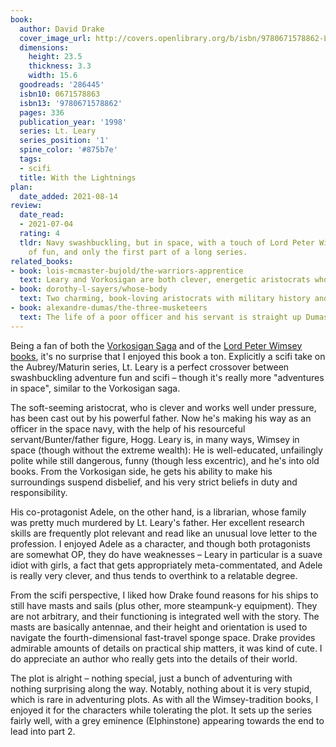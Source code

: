 ```yaml
---
book:
  author: David Drake
  cover_image_url: http://covers.openlibrary.org/b/isbn/9780671578862-L.jpg
  dimensions:
    height: 23.5
    thickness: 3.3
    width: 15.6
  goodreads: '286445'
  isbn10: 0671578863
  isbn13: '9780671578862'
  pages: 336
  publication_year: '1998'
  series: Lt. Leary
  series_position: '1'
  spine_color: '#875b7e'
  tags:
  - scifi
  title: With the Lightnings
plan:
  date_added: 2021-08-14
review:
  date_read:
  - 2021-07-04
  rating: 4
  tldr: Navy swashbuckling, but in space, with a touch of Lord Peter Wimsey. Lots
    of fun, and only the first part of a long series.
related_books:
- book: lois-mcmaster-bujold/the-warriors-apprentice
  text: Leary and Vorkosigan are both clever, energetic aristocrats who long to prove their worth and honour in the space military, with a good understanding of duty and responsibility, and charismatic leadership that gets them in as much trouble as it avoids.
- book: dorothy-l-sayers/whose-body
  text: Two charming, book-loving aristocrats with military history and a clever, ruthless servant, solving mysteries.
- book: alexandre-dumas/the-three-musketeers
  text: The life of a poor officer and his servant is straight up Dumas.
---
```


Being a fan of both the [Vorkosigan Saga](https://books.rixx.de/lois-mcmaster-bujold/shards-of-honour/) and of the [Lord
Peter Wimsey books](https://books.rixx.de/dorothy-l-sayers/whose-body/), it's no surprise that I enjoyed this book a
ton. Explicitly a scifi take on the Aubrey/Maturin series, Lt. Leary is a perfect crossover between swashbuckling
adventure fun and scifi – though it's really more "adventures in space", similar to the Vorkosigan saga.

The soft-seeming aristocrat, who is clever and works well under pressure, has been cast out by his powerful father. Now
he's making his way as an officer in the space navy, with the help of his resourceful servant/Bunter/father figure,
Hogg. Leary is, in many ways, Wimsey in space (though without the extreme wealth): He is well-educated, unfailingly
polite while still dangerous, funny (though less excentric), and he's into old books. From the Vorkosigan side, he gets
his ability to make his surroundings suspend disbelief, and his very strict beliefs in duty and responsibility.

His co-protagonist Adele, on the other hand, is a librarian, whose family was pretty much murdered by Lt. Leary's
father. Her excellent research skills are frequently plot relevant and read like an unusual love letter to the
profession. I enjoyed Adele as a character, and though both protagonists are somewhat OP, they do have weaknesses –
Leary in particular is a suave idiot with girls, a fact that gets appropriately meta-commentated, and Adele is really
very clever, and thus tends to overthink to a relatable degree.

From the scifi perspective, I liked how Drake found reasons for his ships to still have masts and sails (plus other,
more steampunk-y equipment). They are not arbitrary, and their functioning is integrated well with the story. The masts
are basically antennae, and their height and orientation is used to navigate the fourth-dimensional fast-travel sponge
space. Drake provides admirable amounts of details on practical ship matters, it was kind of cute. I do appreciate an
author who really gets into the details of their world.

The plot is alright – nothing special, just a bunch of adventuring with nothing surprising along the way. Notably,
nothing about it is very stupid, which is rare in adventuring plots. As with all the Wimsey-tradition books, I enjoyed
it for the characters while tolerating the plot. It sets up the series fairly well, with a grey eminence (Elphinstone)
appearing towards the end to lead into part 2.
